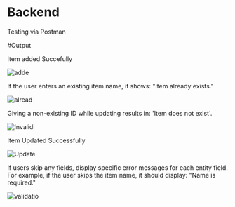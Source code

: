 # Backend

Testing via Postman 

#Output

Item added Succefully

![adde](https://github.com/user-attachments/assets/644b5a81-1e98-4bdb-b8e1-c0af0e18b95c)


If the user enters an existing item name, it shows: "Item already exists."

![alread](https://github.com/user-attachments/assets/ca0b208f-71e9-4ba6-b4f1-bce643bd5b4f)

Giving a non-existing ID while updating results in: 'Item does not exist'.


![InvalidI](https://github.com/user-attachments/assets/d55a906c-9cd9-464f-b96b-51035023d585)

Item Updated Successfully

![Update](https://github.com/user-attachments/assets/8d46f382-c0d5-4a1c-9639-cbfb1241c506)

If users skip any fields, display specific error messages for each entity field.
For example, if the user skips the item name, it should display: "Name is required."

![validatio](https://github.com/user-attachments/assets/1fb6e72a-6dfc-4b0b-bfc5-25b3aa3afea3)


